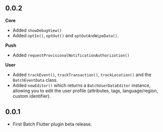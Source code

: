 ## 0.0.2

**Core**

* Added `showDebugView()`
* Added `optIn()`, `optOut()` and `optOutAndWipeData()`.

**Push**

* Added `requestProvisionalNotificationAuthorization()`

**User**

* Added `trackEvent()`, `trackTransaction()`, `trackLocation()` and the `BatchEventData` class.
* Added `newEditor()` which returns a `BatchUserDataEditor` instance, allowing you to edit the user profile (attributes, tags, language/region, custom identifier).

## 0.0.1

* First Batch Flutter plugin beta release.
